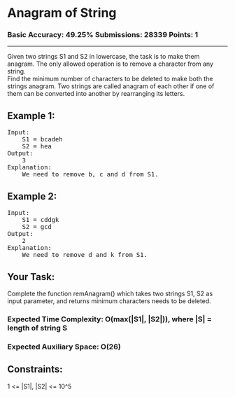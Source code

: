 # Anagram of String
### Basic Accuracy: 49.25% Submissions: 28339 Points: 1
---

Given two strings S1 and S2 in lowercase, the task is to make them anagram. The only allowed operation is to remove a character from any string.\
Find the minimum number of characters to be deleted to make both the strings anagram. Two strings are called anagram of each other if one of them can be converted into another by rearranging its letters.

## Example 1:
<pre>
Input:
	S1 = bcadeh
	S2 = hea
Output:
	3
Explanation:
	We need to remove b, c and d from S1.
</pre>

## Example 2:
<pre>
Input:
	S1 = cddgk
	S2 = gcd
Output:
	2
Explanation:
	We need to remove d and k from S1.
</pre>

## Your Task:
Complete the function remAnagram() which takes two strings S1, S2 as input parameter, and returns minimum characters needs to be deleted.

### Expected Time Complexity: O(max(|S1|, |S2|)), where |S| = length of string S
### Expected Auxiliary Space: O(26)


## Constraints:
1 <= |S1|, |S2| <= 10^5